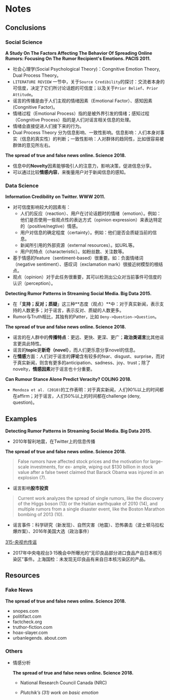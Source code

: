 # Notes

## Conclusions

### Social Science

**A Study On The Factors Affecting The Behavior Of Spreading Online Rumors: Focusing On The Rumor Recipient's Emotions. PACIS 2011.**

- 社会心理学(Social Psychological Theory)：Congnitive Emotion Theory, Dual Process Theory。
- `LITERATURE REVIEW` 一节中，关于`Source Credibility`的探讨：交流者本身的可信度，决定了它们所讨论话题的可信度；以及关于`Prior Belief`、`Prior Attitude`。
- 谣言的传播是由于人们主观的情绪因素（Emotional Factor）、感知因素(Congnitive Factor)。
- 情绪过程（Emotional Process）指的是被外界引发的情绪；感知过程（Congnitive Process）指的是人们对谣言相关信息的处理。
- 情绪会直接促进人们接下来的行为。
- Dual Process Theory 分为信息影响、一致性影响。信息影响：人们本身对事实（信息的真实性）的判断；一致性影响：人对群体的趋同性，比如很容易被群体的意见所左右。

**The spread of true and false news online. Science 2018.**

- 信息中的**Novelty**因素能够吸引人的注意力，影响决策，促进信息分享。
- 可以通过比较**情感内容**，来衡量用户对于新闻信息的感知。

### Data Science

**Information Credibility on Twitter. WWW 2011.**

- 对可信度影响较大的因素有：
  - 人们的反应（reaction）、用户在讨论话题时的情绪（emotion）。例如：他们是否使用一些观点性的表达方式（opinion expression）来表达特定的（positive/negtive）情感。
  - 用户对信息的确定程度（certainty）。例如：他们是否会质疑当前的信息。
  - 新闻所引用的外部资源（external resources）。如URL等。
  - 用户的特点（characteristic）。如粉丝数、关注数等。
- 基于情感的feature（sentiment-based）很重要。如：负面情绪词（negative sentiment）、感叹词（exclamation mark）很接近树模型的根结点。
- 观点（opinion）对于此任务很重要，其可以检测出公众对当前事件可信度的认识（perception）。

**Detecting Rumor Patterns in Streaming Social Media. Big Data 2015.**

- 在「**支持；反对；质疑**」这三种**态度（观点）**中：对于真实新闻，表示支持的人数更多；对于谣言，表示反对、质疑的人数更多。
- Rumor与Truth相比，其独有的Patter，比如 `Deny->Question->Question`。

**The spread of true and false news online. Science 2018.**

- 谣言的在人群中的**传播特点**：更远、更快、更深、更广；**政治类谣言**比其他谣言更具此特性。
- 谣言的**topic**更**新奇（novel）**，而人们更乐意分享novel的信息。
- 在**情感**方面：人们对于谣言的**评论**含有较多的fear、disgust、surprise，而对于真实新闻，则含有更多的anticipation、sadness、joy、trust；除了novelty，**情感因素**对于谣言也十分重要。

**Can Rumour Stance Alone Predict Veracity? COLING 2018.**

- `Mendoza et al. (2010)`的工作表明：对于真实新闻，人们90%以上的时间都在affirm；对于谣言，人们50%以上的时间都在challenge (deny, question)。

## Examples

**Detecting Rumor Patterns in Streaming Social Media. Big Data 2015.**

- 2010年智利地震，在Twitter上的信息传播

**The spread of true and false news online. Science 2018.**

> False rumors have affected stock prices and the motivation for large-scale investments, for ex-
> ample, wiping out $130 billion in stock value after a false tweet claimed that Barack Obama
> was injured in an explosion (7).

- 谣言影响**股市投资**

> Current work analyzes the spread of single rumors, like the discovery of the Higgs boson
> (13) or the Haitian earthquake of 2010 (14), and multiple rumors from a single disaster event, like the Boston Marathon bombing of 2013 (10).

- 谣言事件：科学研究（新发现）、自然灾害（地震）、恐怖袭击（波士顿马拉松爆炸案）、2016年美国大选（政治事件）

[315-央视也传谣](<http://www.sohu.com/a/129239849_164550>)

- 2017年中央电视台3·15晚会中所曝光的“无印良品部分进口食品产自日本核污染区”事件。上海国检：未发现无印良品有来自日本核污染区的产品。

## Resources

### Fake News

**The spread of true and false news online. Science 2018.**

- snopes.com
- politifact.com
- factcheck.org
- truthor-fiction.com
- hoax-slayer.com
- urbanlegends. about.com

### Others

- 情感分析

  **The spread of true and false news online. Science 2018.**

  - National Research Council Canada (NRC)

  - *Plutchik’s (31) work on basic emotion*